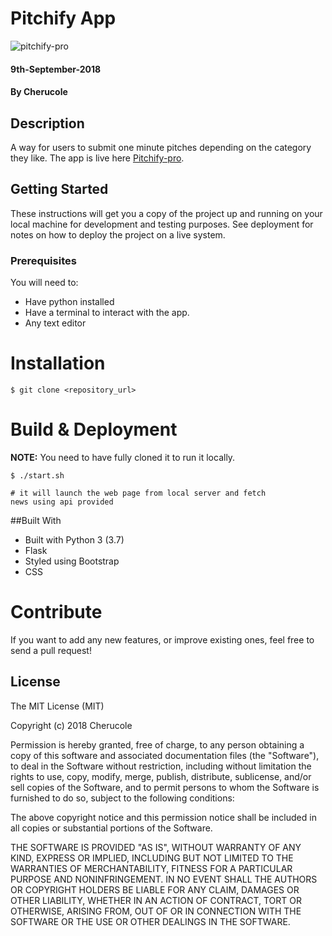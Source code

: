 # Pitchify App

![pitchify-pro](http://www.nigeriagoodnews.com/wp-content/uploads/2014/11/pitch-your-ideas.png)


#### 9th-September-2018

#### By **Cherucole**

## Description

A way for users to submit one minute pitches depending on the category they like.
The app is live here [Pitchify-pro](https://pitchify-pro.herokuapp.com/).

## Getting Started

These instructions will get you a copy of the project up and running on your local machine for development and testing purposes. See deployment for notes on how to deploy the project on a live system.

### Prerequisites

You will need to:

-   Have python installed
-   Have a terminal to interact with the app.
-   Any text editor


Installation
========

    $ git clone <repository_url>


Build & Deployment
========

**NOTE:** You need to have fully cloned it to run it locally.


    $ ./start.sh 

    # it will launch the web page from local server and fetch 
    news using api provided

##Built With

- Built with Python 3 (3.7)
- Flask
- Styled using Bootstrap
- CSS


Contribute
========

If you want to add any new features, or improve existing ones, feel free to send a pull request!

## License

The MIT License (MIT)

Copyright (c) 2018 Cherucole

Permission is hereby granted, free of charge, to any person obtaining a copy of this software and associated documentation files (the "Software"), to deal in the Software without restriction, including without limitation the rights to use, copy, modify, merge, publish, distribute, sublicense, and/or sell copies of the Software, and to permit persons to whom the Software is furnished to do so, subject to the following conditions:

The above copyright notice and this permission notice shall be included in all copies or substantial portions of the Software.

THE SOFTWARE IS PROVIDED "AS IS", WITHOUT WARRANTY OF ANY KIND, EXPRESS OR IMPLIED, INCLUDING BUT NOT LIMITED TO THE WARRANTIES OF MERCHANTABILITY, FITNESS FOR A PARTICULAR PURPOSE AND NONINFRINGEMENT. IN NO EVENT SHALL THE AUTHORS OR COPYRIGHT HOLDERS BE LIABLE FOR ANY CLAIM, DAMAGES OR OTHER LIABILITY, WHETHER IN AN ACTION OF CONTRACT, TORT OR OTHERWISE, ARISING FROM, OUT OF OR IN CONNECTION WITH THE SOFTWARE OR THE USE OR OTHER DEALINGS IN THE SOFTWARE.